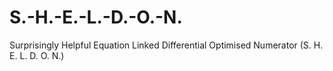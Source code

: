 # S.-H.-E.-L.-D.-O.-N.
Surprisingly Helpful Equation Linked Differential Optimised Numerator (S. H. E. L. D. O. N.)
